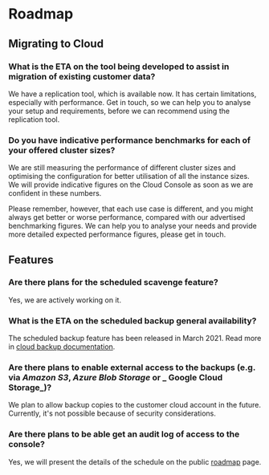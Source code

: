 # Roadmap

## Migrating to Cloud

### What is the ETA on the tool being developed to assist in migration of existing customer data?

We have a replication tool, which is available now. It has certain limitations, especially with performance. Get in touch, so we can help you to analyse your setup and requirements, before we can recommend using the replication tool.

### Do you have indicative performance benchmarks for each of your offered cluster sizes?

We are still measuring the performance of different cluster sizes and optimising the configuration for better utilisation of all the instance sizes. We will provide indicative figures on the Cloud Console as soon as we are confident in these numbers.

Please remember, however, that each use case is different, and you might always get better or worse performance, compared with our advertised benchmarking figures. We can help you to analyse your needs and provide more detailed expected performance figures, please get in touch.

## Features

### Are there plans for the scheduled scavenge feature?

Yes, we are actively working on it.

### What is the ETA on the scheduled backup general availability?

The scheduled backup feature has been released in March 2021. Read more in [cloud backup documentation](../ops/scheduled_backups.md).

### Are there plans to enable external access to the backups (e.g. via _Amazon S3_, _Azure Blob Storage_ or _ Google Cloud Storage_)?

We plan to allow backup copies to the customer cloud account in the future. Currently, it's not possible because of security considerations.

### Are there plans to be able get an audit log of access to the console?

Yes, we will present the details of the schedule on the public [roadmap](https://www.eventstore.com/event-store-cloud) page.
